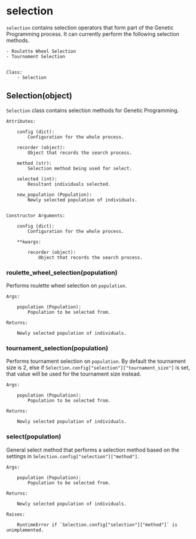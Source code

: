 # selection
`selection` contains selection operators that form part of the Genetic
Programming process. It can currently perform the following selection methods.

    - Roulette Wheel Selection
    - Tournament Selection


    Class:
        - Selection



## Selection(object)
`Selection` class contains selection methods for Genetic Programming.

    Attributes:

        config (dict):
            Configuration for the whole process.

        recorder (object):
            Object that records the search process.

        method (str):
            Selection method being used for select.

        selected (int):
            Resultant individuals selected.

        new_population (Population):
            Newly selected population of individuals.


    Constructor Arguments:

        config (dict):
            Configuration for the whole process.

        **kwargs:

            recorder (object):
                Object that records the search process.



### roulette_wheel_selection(population)
Performs roulette wheel selection on `population`.

    Args:

        population (Population):
            Population to be selected from.

    Returns:

        Newly selected population of individuals.


### tournament_selection(population)
Performs tournament selection on `population`. By default the tournament size
is 2, else if `Selection.config["selection"]["tournament_size"]` is set, that
value will be used for the tournament size instead.

    Args:

        population (Population):
            Population to be selected from.

    Returns:

        Newly selected population of individuals.


### select(population)
General select method that performs a selection method based on the settings in
`Selection.config["selection"]["method"]`.

    Args:

        population (Population):
            Population to be selected from.

    Returns:

        Newly selected population of individuals.

    Raises:

        RuntimeError if `Selection.config["selection"]["method"]` is unimplemented.

